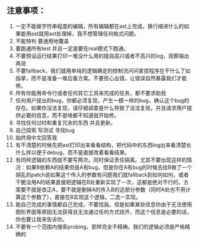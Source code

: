 ## 注意事项：
1. 一定不能做字符串程度的编辑，所有编辑都在ast上完成。换行缩进什么的如果能用ast就用ast处理掉，我不想管理任何格式问题。
2. 不能特判 要通用地覆盖
3. 要跑通所有test 并且一定是要在real模式下跑通。
4. 不要预设运行结果打印一堆没什么用的擅自高兴或者不高兴的log，观察输出再说
5. 不要fallback，我们就用单纯的逻辑确定的控制流问问拿捏程序在干什么了如指掌，而不是准备一堆后备方案。不要担心出错，让错误自然暴露我们才能修。
6. 所有你能用命令行或者任何其它工具来完成的任务，都不要求助我
7. 任何用户提出的bug，你都必须复现，产生一模一样的bug，确认这个bug的存在。如果你没法复现，请仔细调查是什么导致了没法复现，并且请求用户提供必要的信息，而不是啥都不知道就开始修。
8. 寻找任何过时和重复冗余的东西 并且更新。
9. 自己探索 写测试 寻找bug
10. 始终用中文回答我
11. 有不清楚的时候先把ast打印出来看看结构，把代码中的东西log出来看清楚长什么样以便于debug，而不是直接改着看看结果。
12. 有同样逻辑的东西就不要写两次。同时保证责任隔离。尤其不要出现这样的情况：如果B依赖A的结果但是A有bug，但是你在A有bug的时候去给B做了一个胡乱的patch说如果这个传入的参数有问题我们就fallback到如何如何，或者干脆没用A的结果直接把逻辑在B处重新实现了一次，这都是绝对不行的。方案要不就是改正A，要不就是删掉A的传入B的这部分参数（同时A处也不用计算这个参数了），直接在B实现这个逻辑，二选一实现。
13. 能自己完成的事情都自己完成，不要找我。但是如果某些信息你由于无法使用图形界面等原因无法获得且无法通过任何方式绕开，而这个信息是必要的话，你也要让我来告诉你。
14. 不要有一个范围内搜索probing，那样完全不精确。我们的逻辑必须是严格精确的